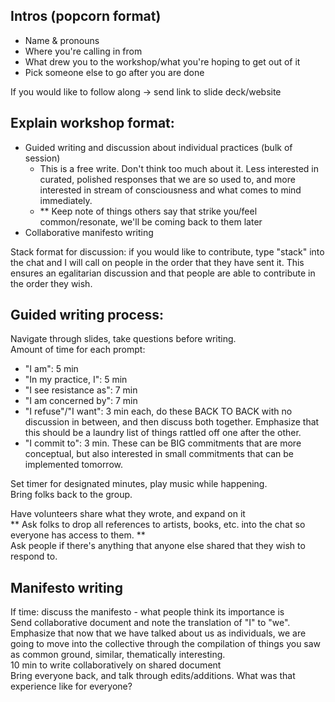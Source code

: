 ## Intros (popcorn format)
- Name & pronouns
- Where you're calling in from
- What drew you to the workshop/what you're hoping to get out of it
- Pick someone else to go after you are done

If you would like to follow along -> send link to slide deck/website

## Explain workshop format:
- Guided writing and discussion about individual practices (bulk of session)
	- This is a free write. Don't think too much about it. Less interested in curated, polished responses that we are so used to, and more interested in stream of consciousness and what comes to mind immediately.
	- ** Keep note of things others say that strike you/feel common/resonate, we'll be coming back to them later
- Collaborative manifesto writing

Stack format for discussion: if you would like to contribute, type "stack" into the chat and I will call on people in the order that they have sent it. This ensures an egalitarian discussion and that people are able to contribute in the order they wish.

## Guided writing process:
Navigate through slides, take questions before writing.  
Amount of time for each prompt:
* "I am": 5 min
* "In my practice, I": 5 min
* "I see resistance as": 7 min
* "I am concerned by": 7 min
* "I refuse"/"I want": 3 min each, do these BACK TO BACK with no discussion in between, and then discuss both together. Emphasize that this should be a laundry list of things rattled off one after the other.
* "I commit to": 3 min. These can be BIG commitments that are more conceptual, but also interested in small commitments that can be implemented tomorrow.

Set timer for designated minutes, play music while happening.  
Bring folks back to the group.

Have volunteers share what they wrote, and expand on it  
\** Ask folks to drop all references to artists, books, etc. into the chat so everyone has access to them. **  
Ask people if there's anything that anyone else shared that they wish to respond to.

## Manifesto writing
If time: discuss the manifesto - what people think its importance is  
Send collaborative document and note the translation of "I" to "we". Emphasize that now that we have talked about us as individuals, we are going to move into the collective through the compilation of things you saw as common ground, similar, thematically interesting.  
10 min to write collaboratively on shared document  
Bring everyone back, and talk through edits/additions. What was that experience like for everyone?
